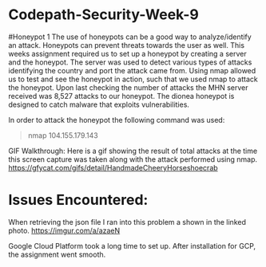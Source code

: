 # Codepath-Security-Week-9

#Honeypot 1
The use of honeypots can be a good way to analyze/identify an attack.  Honeypots can prevent threats towards the user as well.  This weeks 
assignment required us to set up a honeypot by creating a server and the honeypot.  The server was used to detect various types of attacks
identifying the country and port the attack came from.  Using nmap allowed us to test and see the honeypot in action, such that we used nmap
to attack the honeypot.  Upon last checking the number of attacks the MHN server received was 8,527 attacks to our honeypot.  The 
dionea honeypot is designed to catch malware that exploits vulnerabilities.  

In order to attack the honeypot the following command was used:

> nmap 104.155.179.143

GIF Walkthrough:
Here is a gif showing the result of total attacks at the time this screen capture was taken along with the attack performed using nmap.
https://gfycat.com/gifs/detail/HandmadeCheeryHorseshoecrab

# Issues Encountered:
When retrieving the json file I ran into this problem a shown in the linked photo.
https://imgur.com/a/azaeN

Google Cloud Platform took a long time to set up.  After installation for GCP, the assignment went smooth.
